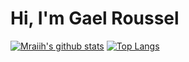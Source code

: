 # Hi, I'm Gael Roussel

[![Mraiih's github stats](https://github-readme-stats.vercel.app/api?username=mraiih&count_private=true&show_icons=true&theme=tokyonight)](https://github.com/Mraiih)
[![Top Langs](https://github-readme-stats.vercel.app/api/top-langs/?username=mraiih&layout=compact&theme=tokyonight)](https://github.com/Mraiih)
